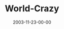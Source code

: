 ---
layout: message
category: message
series: "Crazy Church"
title: "World-Crazy"
date: 2003-11-23-00-00
message_id: 196
audio: "http://s3.amazonaws.com/crossroads-media/message/audio/CC_03_11-23-03_World_Crazy.mp3"
audio-duration: "36:19"
explicit: false
---